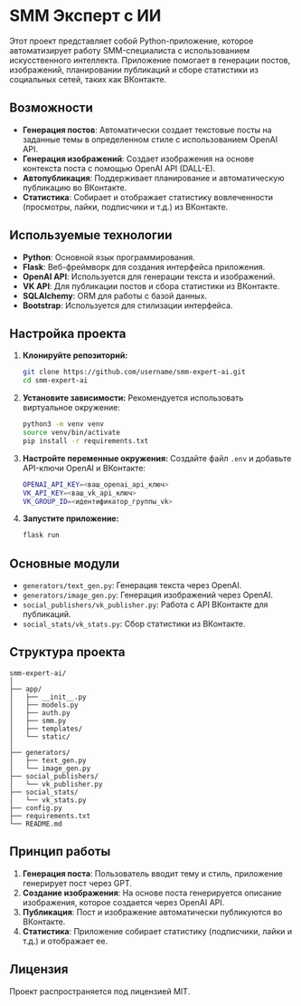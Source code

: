 # SMM Эксперт с ИИ

Этот проект представляет собой Python-приложение, которое автоматизирует работу SMM-специалиста с использованием искусственного интеллекта. Приложение помогает в генерации постов, изображений, планировании публикаций и сборе статистики из социальных сетей, таких как ВКонтакте.

## Возможности
- **Генерация постов**: Автоматически создает текстовые посты на заданные темы в определенном стиле с использованием OpenAI API.
- **Генерация изображений**: Создает изображения на основе контекста поста с помощью OpenAI API (DALL-E).
- **Автопубликация**: Поддерживает планирование и автоматическую публикацию во ВКонтакте.
- **Статистика**: Собирает и отображает статистику вовлеченности (просмотры, лайки, подписчики и т.д.) из ВКонтакте.

## Используемые технологии
- **Python**: Основной язык программирования.
- **Flask**: Веб-фреймворк для создания интерфейса приложения.
- **OpenAI API**: Используется для генерации текста и изображений.
- **VK API**: Для публикации постов и сбора статистики из ВКонтакте.
- **SQLAlchemy**: ORM для работы с базой данных.
- **Bootstrap**: Используется для стилизации интерфейса.

## Настройка проекта

1. **Клонируйте репозиторий:**
   ```bash
   git clone https://github.com/username/smm-expert-ai.git
   cd smm-expert-ai
   ```

2. **Установите зависимости:**
   Рекомендуется использовать виртуальное окружение:
   ```bash
   python3 -m venv venv
   source venv/bin/activate
   pip install -r requirements.txt
   ```

3. **Настройте переменные окружения:**
   Создайте файл `.env` и добавьте API-ключи OpenAI и ВКонтакте:
   ```bash
   OPENAI_API_KEY=<ваш_openai_api_ключ>
   VK_API_KEY=<ваш_vk_api_ключ>
   VK_GROUP_ID=<идентификатор_группы_vk>
   ```

4. **Запустите приложение:**
   ```bash
   flask run
   ```

## Основные модули
- `generators/text_gen.py`: Генерация текста через OpenAI.
- `generators/image_gen.py`: Генерация изображений через OpenAI.
- `social_publishers/vk_publisher.py`: Работа с API ВКонтакте для публикаций.
- `social_stats/vk_stats.py`: Сбор статистики из ВКонтакте.

## Структура проекта
```
smm-expert-ai/
│
├── app/
│   ├── __init__.py
│   ├── models.py
│   ├── auth.py
│   ├── smm.py
│   ├── templates/
│   └── static/
│
├── generators/
│   ├── text_gen.py
│   └── image_gen.py
├── social_publishers/
│   └── vk_publisher.py
├── social_stats/
│   └── vk_stats.py
├── config.py
├── requirements.txt
└── README.md
```

## Принцип работы

1. **Генерация поста**: Пользователь вводит тему и стиль, приложение генерирует пост через GPT.
2. **Создание изображения**: На основе поста генерируется описание изображения, которое создается через OpenAI API.
3. **Публикация**: Пост и изображение автоматически публикуются во ВКонтакте.
4. **Статистика**: Приложение собирает статистику (подписчики, лайки и т.д.) и отображает ее.

## Лицензия
Проект распространяется под лицензией MIT.

